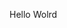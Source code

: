 Hello Wolrd









































































































































































































































































































































































































































































































































































































































































































































































































































































































































































































































































































































































































































































